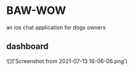 # BAW-WOW
an ios chat application for dogs owners

## dashboard
![]('Screenshot from 2021-07-13 16-06-06.png')
